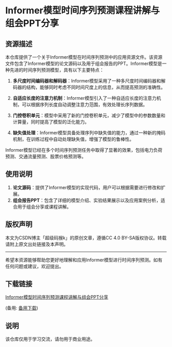 # Informer模型时间序列预测课程讲解与组会PPT分享

## 资源描述

本仓库提供了一个关于Informer模型在时间序列预测中的应用资源文件。该资源文件包含了Informer模型的论文源码以及用于组会报告的PPT。Informer模型是一种先进的时间序列预测模型，具有以下主要特点：

1. **多尺度时间编码器和解码器**：Informer模型采用了一种多尺度时间编码器和解码器的结构，能够同时考虑不同时间尺度上的信息，从而提高预测的准确性。

2. **自适应长度的注意力机制**：Informer模型引入了一种自适应长度的注意力机制，可以根据序列长度自动调整注意力范围，有效处理长序列数据。

3. **门控卷积单元**：模型中采用了新的门控卷积单元，减少了模型中的参数数量和计算量，同时提高了模型的泛化能力。

4. **缺失值处理**：Informer模型具备处理序列中缺失值的能力，通过一种新的掩码机制，在训练过程中自动处理缺失值，增强了模型的鲁棒性。

Informer模型已经在多个时间序列预测任务中取得了显著的效果，包括电力负荷预测、交通流量预测、股票价格预测等。

## 使用说明

1. **论文源码**：提供了Informer模型的实现代码，用户可以根据需要进行修改和扩展。
2. **组会报告PPT**：包含了详细的模型介绍、实验结果展示以及应用案例分析，适合用于组会分享或课程讲解。

## 版权声明

本文为CSDN博主「超级码猴k」的原创文章，遵循CC 4.0 BY-SA版权协议。转载请附上原文出处链接及本声明。

---

希望本资源能够帮助您更好地理解和应用Informer模型进行时间序列预测。如有任何问题或建议，欢迎提出。

## 下载链接
[Informer模型时间序列预测课程讲解与组会PPT分享](https://pan.quark.cn/s/132227221997) 

(备用: [备用下载](https://pan.baidu.com/s/1nSxAXgMqBMxEyYnzEe8NFA?pwd=1234))

## 说明

该仓库仅用于学习交流，请勿用于商业用途。
